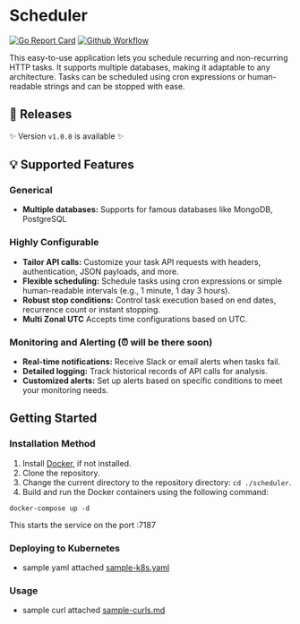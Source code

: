 # Scheduler

[![Go Report Card](https://goreportcard.com/badge/github.com/maacarma/scheduler?v=1)](https://goreportcard.com/report/github.com/maacarma/scheduler) 
[![Github Workflow](https://github.com/maacarma/scheduler/actions/workflows/go.yaml/badge.svg)](https://github.com/maacarma/scheduler/actions/workflows/go.yaml/badge.svg)

This easy-to-use application lets you schedule recurring and non-recurring HTTP tasks. It supports multiple databases, making it adaptable to any architecture. Tasks can be scheduled using cron expressions or human-readable strings and can be stopped with ease.


## 🚀 Releases

✨ Version `v1.0.0` is available ✨

## 💡 Supported Features

### Generical

* **Multiple databases:** Supports for famous databases like MongoDB, PostgreSQL 

### Highly Configurable

* **Tailor API calls:** Customize your task API requests with headers, authentication, JSON payloads, and more.
* **Flexible scheduling:** Schedule tasks using cron expressions or simple human-readable intervals (e.g., 1 minute, 1 day 3 hours).
* **Robust stop conditions:** Control task execution based on end dates, recurrence count or instant stopping.
* **Multi Zonal UTC** Accepts time configurations based on UTC.

### Monitoring and Alerting (⏰ will be there soon)

* **Real-time notifications:** Receive Slack or email alerts when tasks fail.
* **Detailed logging:** Track historical records of API calls for analysis.
* **Customized alerts:** Set up alerts based on specific conditions to meet your monitoring needs.


## Getting Started

### Installation Method
1. Install [Docker](https://docs.docker.com/get-docker/), if not installed.
2. Clone the repository. 
2. Change the current directory to the repository directory: `cd ./scheduler`.
3. Build and run the Docker containers using the following command: 
```shell
docker-compose up -d
```
This starts the service on the port :7187

### Deploying to Kubernetes
* sample yaml attached [sample-k8s.yaml](https://github.com/maacarma/scheduler/blob/main/examples/sample-k8s-deployment.yaml)

### Usage
* sample curl attached [sample-curls.md](https://github.com/maacarma/scheduler/blob/main/examples/sample-curls.md)

